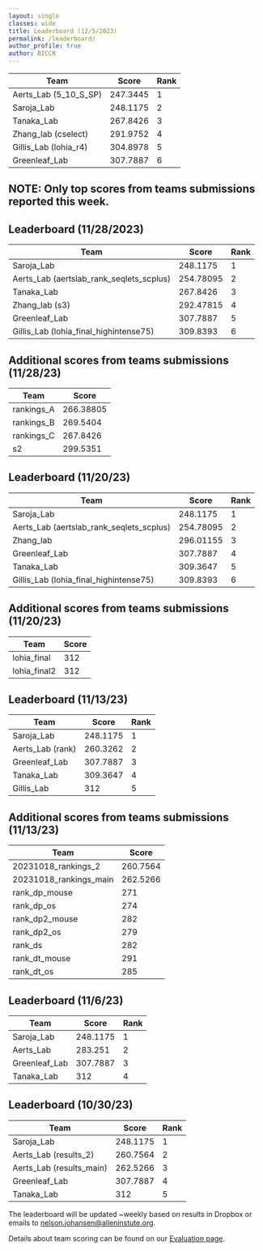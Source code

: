 ```yaml
---
layout: single
classes: wide
title: Leaderboard (12/5/2023)
permalink: /leaderboard/
author_profile: true
author: BICCN
---
```


Team | Score | Rank
--- | --- | --- 
Aerts_Lab (5_10_S_SP) | 247.3445 | 1
Saroja_Lab | 248.1175 | 2
Tanaka_Lab | 267.8426 | 3
Zhang_lab (cselect) | 291.9752 | 4
Gillis_Lab (lohia_r4) | 304.8978 | 5
Greenleaf_Lab | 307.7887 | 6

## NOTE: Only top scores from teams submissions reported this week.

## Leaderboard (11/28/2023)

Team | Score | Rank
--- | --- | --- 
Saroja_Lab | 248.1175 | 1
Aerts_Lab (aertslab_rank_seqlets_scplus) | 254.78095 | 2
Tanaka_Lab | 267.8426 | 3
Zhang_lab (s3) | 292.47815 | 4
Greenleaf_Lab | 307.7887 | 5
Gillis_Lab (lohia_final_highintense75) | 309.8393 | 6

## Additional scores from teams submissions (11/28/23)

Team | Score 
--- | --- 
rankings_A | 266.38805
rankings_B | 269.5404
rankings_C | 267.8426
s2 | 299.5351

## Leaderboard (11/20/23)

Team | Score | Rank
--- | --- | --- 
Saroja_Lab | 248.1175 | 1
Aerts_Lab (aertslab_rank_seqlets_scplus) | 254.78095 | 2
Zhang_lab | 296.01155 | 3
Greenleaf_Lab | 307.7887 | 4
Tanaka_Lab | 309.3647 | 5
Gillis_Lab (lohia_final_highintense75) | 309.8393 | 6

## Additional scores from teams submissions (11/20/23)

Team | Score 
--- | --- 
lohia_final | 312
lohia_final2 | 312

## Leaderboard (11/13/23)

Team | Score | Rank
--- | --- | --- 
Saroja_Lab | 248.1175 | 1
Aerts_Lab (rank) | 260.3262 | 2
Greenleaf_Lab | 307.7887 | 3
Tanaka_Lab | 309.3647 | 4
Gillis_Lab | 312 | 5

## Additional scores from teams submissions (11/13/23)

Team | Score 
--- | --- 
20231018_rankings_2 | 260.7564
20231018_rankings_main | 262.5266
rank_dp_mouse | 271
rank_dp_os | 274
rank_dp2_mouse | 282
rank_dp2_os | 279
rank_ds | 282
rank_dt_mouse | 291
rank_dt_os | 285

## Leaderboard (11/6/23)

Team | Score | Rank
--- | --- | --- 
Saroja_Lab | 248.1175 | 1
Aerts_Lab | 283.251 | 2
Greenleaf_Lab | 307.7887 | 3
Tanaka_Lab | 312 | 4

## Leaderboard (10/30/23)

Team | Score | Rank
--- | --- | --- 
Saroja_Lab | 248.1175 | 1
Aerts_Lab (results_2) | 260.7564 | 2
Aerts_Lab (results_main) | 262.5266 | 3
Greenleaf_Lab | 307.7887 | 4
Tanaka_Lab | 312 | 5

The leaderboard will be updated ~weekly based on results in Dropbox or emails to nelson.johansen@alleninstute.org.

Details about team scoring can be found on our [Evaluation page](https//biccnchallenge.org/evaluation/#evaluation-metrics).

